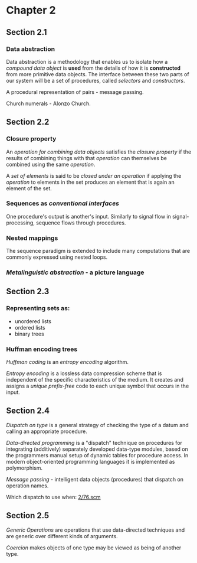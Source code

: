 # Chapter 2

## Section 2.1

### Data abstraction

Data abstraction is a methodology that enables us to isolate how a *compound data object* is **used** from the details of how it is **constructed** from more primitive data objects. The interface between these two parts of our system will be a set of procedures, called *selectors* and *constructors*.

A procedural representation of pairs - message passing.

Church numerals - Alonzo Church.


## Section 2.2

### Closure property

An *operation for combining data objects* satisfies the *closure property* if the results of combining things with that *operation* can themselves be combined using the same *operation*.

A *set of elements* is said to be *closed under an operation* if applying the *operation* to elements in the set produces an element that is again an element of the set. 

### Sequences as *conventional interfaces*

One procedure's output is another's input. Similarly to signal flow in signal-processing, sequence flows through procedures.

### Nested mappings

The sequence paradigm is extended to include many computations that are commonly expressed using nested loops.

### *Metalinguistic abstraction* - a picture language


## Section 2.3

### Representing sets as:

* unordered lists
* ordered lists
* binary trees

### Huffman encoding trees

*Huffman coding* is an *entropy encoding* algorithm.

*Entropy encoding* is a lossless data compression scheme that is independent of the specific characteristics of the medium. It creates and assigns a *unique prefix-free* code to each unique symbol that occurs in the input.


## Section 2.4

*Dispatch on type* is a general strategy of checking the type of a datum and calling an appropriate procedure.

*Data-directed programming* is a "dispatch" technique on procedures for integrating (additively) separately developed data-type modules, based on the programmers manual setup of dynamic tables for procedure access. In modern object-oriented programming languages it is implemented as polymorphism.

*Message passing* - intelligent data objects (procedures) that dispatch on operation names.

Which dispatch to use when: [2/76.scm](https://github.com/ernestas/SICP-study/blob/master/2/76.scm)

## Section 2.5

*Generic Operations* are operations that use data-directed techniques and are generic over different kinds of arguments.

*Coercion* makes objects of one type may be viewed as being of another type.

